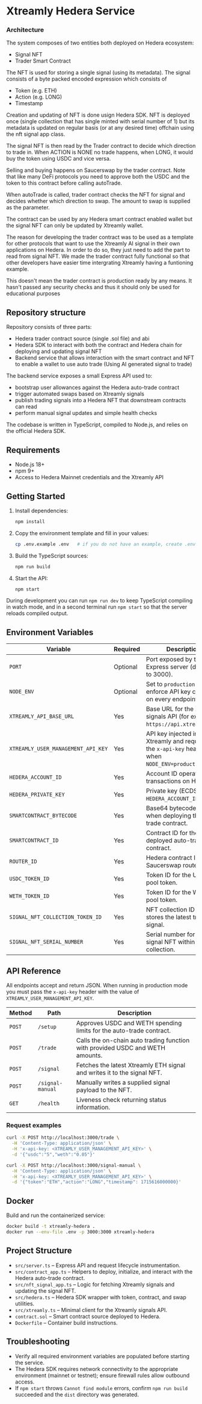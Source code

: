 # Xtreamly Hedera Service

### Architecture

The system composes of two entities both deployed on Hedera ecosystem:
- Signal NFT
- Trader Smart Contract

The NFT is used for storing a single signal (using its metadata). The signal consists of a byte packed encoded expression which consists of 
- Token (e.g. ETH)
- Action (e.g. LONG)
- Timestamp

Creation and updating of NFT is done usign Hedera SDK. NFT is deployed once (single collection that has single minted with serial number of 1) but its metadata is 
updated on regular basis (or at any desired time) offchain using the nft signal app class.

The signal NFT is then read by the Trader contract to decide which direction to trade in. When ACTION is NONE no trade happens, when LONG, it would buy the token using USDC and vice versa. 

Selling and buying happens on Saucerswap by the trader contract. Note that like many DeFi protocols you need to approve both the USDC and the token to this contract before calling autoTrade.

When autoTrade is called, trader contract checks the NFT for signal and decides whether which direction to swap. The amount to swap is supplied as the parameter.

The contract can be used by any Hedera smart contract enabled wallet but the signal NFT can only be updated by Xtreamly wallet.

The reason for developing the trader contract was to be used as a template for other protocols that want to use the Xtreamly AI signal in their own applications on Hedera. In order to do so, they just need to 
add the part to read from signal NFT. We made the trader contract fully functional so that other developers have easier time intergrating Xtreamly having a funtioning example.

This doesn't mean the trader contract is production ready by any means. It hasn't passed any security checks and thus it should only be used for educational purposes

## Repository structure

Repository consists of three parts:

- Hedera trader contract source (single .sol file) and abi
- Hedera SDK to interact with both the contract and Hedera chain for deploying and updating signal NFT
- Backend service that allows interaction with the smart contract and NFT to enable a wallet to use auto trade (Using AI generated signal to trade)

The backend service exposes a small Express API used to:

- bootstrap user allowances against the Hedera auto-trade contract
- trigger automated swaps based on Xtreamly signals
- publish trading signals into a Hedera NFT that downstream contracts can read
- perform manual signal updates and simple health checks

The codebase is written in TypeScript, compiled to Node.js, and relies on the official Hedera SDK.


## Requirements
- Node.js 18+
- npm 9+
- Access to Hedera Mainnet credentials and the Xtreamly API


## Getting Started
1. Install dependencies:
   ```bash
   npm install
   ```
2. Copy the environment template and fill in your values:
   ```bash
   cp .env.example .env   # if you do not have an example, create .env manually
   ```
3. Build the TypeScript sources:
   ```bash
   npm run build
   ```
4. Start the API:
   ```bash
   npm start
   ```

During development you can run `npm run dev` to keep TypeScript compiling in watch mode, and in a second terminal run `npm start` so that the server reloads compiled output.


## Environment Variables

| Variable | Required | Description |
| --- | --- | --- |
| `PORT` | Optional | Port exposed by the Express server (defaults to 3000). |
| `NODE_ENV` | Optional | Set to `production` to enforce API key checks on every endpoint. |
| `XTREAMLY_API_BASE_URL` | Yes | Base URL for the Xtreamly signals API (for example `https://api.xtreamly.ai`). |
| `XTREAMLY_USER_MANAGEMENT_API_KEY` | Yes | API key injected in calls to Xtreamly and required in the `x-api-key` header when `NODE_ENV=production`. |
| `HEDERA_ACCOUNT_ID` | Yes | Account ID operating transactions on Hedera. |
| `HEDERA_PRIVATE_KEY` | Yes | Private key (ECDSA) for `HEDERA_ACCOUNT_ID`. |
| `SMARTCONTRACT_BYTECODE` | Yes | Base64 bytecode used when deploying the auto-trade contract. |
| `SMARTCONTRACT_ID` | Yes | Contract ID for the deployed auto-trade contract. |
| `ROUTER_ID` | Yes | Hedera contract ID for the Saucerswap router. |
| `USDC_TOKEN_ID` | Yes | Token ID for the USDC pool token. |
| `WETH_TOKEN_ID` | Yes | Token ID for the WETH pool token. |
| `SIGNAL_NFT_COLLECTION_TOKEN_ID` | Yes | NFT collection ID that stores the latest trading signal. |
| `SIGNAL_NFT_SERIAL_NUMBER` | Yes | Serial number for the signal NFT within the collection. |


## API Reference

All endpoints accept and return JSON. When running in production mode you must pass the `x-api-key` header with the value of `XTREAMLY_USER_MANAGEMENT_API_KEY`.

| Method | Path | Description |
| --- | --- | --- |
| `POST` | `/setup` | Approves USDC and WETH spending limits for the auto-trade contract. |
| `POST` | `/trade` | Calls the on-chain auto trading function with provided USDC and WETH amounts. |
| `POST` | `/signal` | Fetches the latest Xtreamly ETH signal and writes it to the signal NFT. |
| `POST` | `/signal-manual` | Manually writes a supplied signal payload to the NFT. |
| `GET` | `/health` | Liveness check returning status information. |

### Request examples

```bash
curl -X POST http://localhost:3000/trade \
  -H 'Content-Type: application/json' \
  -H 'x-api-key: <XTREAMLY_USER_MANAGEMENT_API_KEY>' \
  -d '{"usdc":"5","weth":"0.05"}'
```

```bash
curl -X POST http://localhost:3000/signal-manual \
  -H 'Content-Type: application/json' \
  -H 'x-api-key: <XTREAMLY_USER_MANAGEMENT_API_KEY>' \
  -d '{"token":"ETH","action":"LONG","timestamp": 1715616000000}'
```


## Docker
Build and run the containerized service:

```bash
docker build -t xtreamly-hedera .
docker run --env-file .env -p 3000:3000 xtreamly-hedera
```


## Project Structure
- `src/server.ts` – Express API and request lifecycle instrumentation.
- `src/contract_app.ts` – Helpers to deploy, initialize, and interact with the Hedera auto-trade contract.
- `src/nft_signal_app.ts` – Logic for fetching Xtreamly signals and updating the signal NFT.
- `src/hedera.ts` – Hedera SDK wrapper with token, contract, and swap utilities.
- `src/xtreamly.ts` – Minimal client for the Xtreamly signals API.
- `contract.sol` – Smart contract source deployed to Hedera.
- `Dockerfile` – Container build instructions.


## Troubleshooting
- Verify all required environment variables are populated before starting the service.
- The Hedera SDK requires network connectivity to the appropriate environment (mainnet or testnet); ensure firewall rules allow outbound access.
- If `npm start` throws `Cannot find module` errors, confirm `npm run build` succeeded and the `dist` directory was generated.
